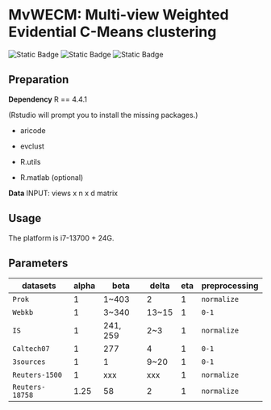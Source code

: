# MvWECM: Multi-view Weighted Evidential C-Means clustering
![Static Badge](https://img.shields.io/badge/Multi%20view%20Clustering-green)
![Static Badge](https://img.shields.io/badge/R-blue)
![Static Badge](https://img.shields.io/badge/Pattern%20Recognition-orange)

## Preparation
**Dependency**
R == 4.4.1

(Rstudio will prompt you to install the missing packages.)

* aricode 

* evclust 

* R.utils

* R.matlab  (optional)

**Data**
INPUT: views x n x d matrix 

## Usage
The platform is i7-13700 + 24G.

## Parameters

| datasets         | alpha     | beta    | delta |  eta  | preprocessing  | 
| -------------- | -------- | ---------- | --------------------------- | ------| ------|
| `Prok`         | 1    | 1~403         | 2     | 1 |`normalize` |
| `Webkb`        | 1    | 3~340         | 13~15 | 1|`0-1` |
| `IS`           | 1    | 241, 259      | 2~3  | 1 |`normalize` |
| `Caltech07`    | 1    | 277           | 4     | 1 |`0-1` |
| `3sources`     | 1    | 1             | 9~20 | 1 |`0-1`|
| `Reuters-1500` | 1    | xxx           | xxx | 1 |`normalize` |
| `Reuters-18758`| 1.25 | 58            | 2 | 1 |`normalize` |
